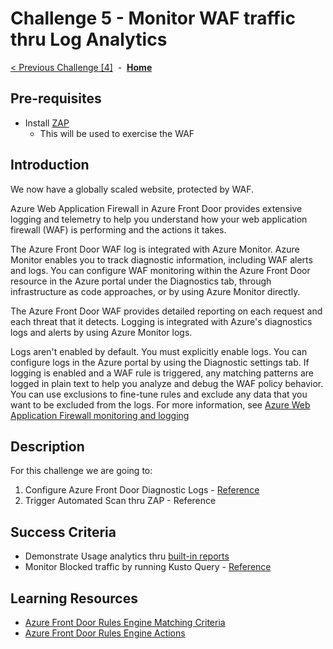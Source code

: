 # Challenge 5 - Monitor WAF traffic thru Log Analytics

[< Previous Challenge [4]](./Challenge05.md)&nbsp;&nbsp;-&nbsp;&nbsp;**[Home](../README.md)**

## Pre-requisites

- Install [ZAP](https://www.zaproxy.org/download/)
  - This will be used to exercise the WAF
  
## Introduction

We now have a globally scaled website, protected by WAF.   

Azure Web Application Firewall in Azure Front Door provides extensive logging and telemetry to help you understand how your web application firewall (WAF) is performing and the actions it takes.

The Azure Front Door WAF log is integrated with Azure Monitor. Azure Monitor enables you to track diagnostic information, including WAF alerts and logs. You can configure WAF monitoring within the Azure Front Door resource in the Azure portal under the Diagnostics tab, through infrastructure as code approaches, or by using Azure Monitor directly.

The Azure Front Door WAF provides detailed reporting on each request and each threat that it detects. Logging is integrated with Azure's diagnostics logs and alerts by using Azure Monitor logs.

Logs aren't enabled by default. You must explicitly enable logs. You can configure logs in the Azure portal by using the Diagnostic settings tab. If logging is enabled and a WAF rule is triggered, any matching patterns are logged in plain text to help you analyze and debug the WAF policy behavior. You can use exclusions to fine-tune rules and exclude any data that you want to be excluded from the logs. For more information, see [Azure Web Application Firewall monitoring and logging](https://learn.microsoft.com/en-us/azure/web-application-firewall/afds/waf-front-door-monitor?pivots=front-door-standard-premium)

## Description

For this challenge we are going to:
1. Configure Azure Front Door Diagnostic Logs  - [Reference](https://learn.microsoft.com/en-us/azure/frontdoor/standard-premium/how-to-logs)
2. Trigger Automated Scan thru ZAP - Reference


## Success Criteria

- Demonstrate Usage analytics thru [built-in reports](https://learn.microsoft.com/en-us/azure/frontdoor/standard-premium/how-to-reports?tabs=traffic-by-domain) 
- Monitor Blocked traffic by running Kusto Query - [Reference](https://learn.microsoft.com/en-us/azure/web-application-firewall/afds/waf-front-door-monitor?pivots=front-door-standard-premium#waf-logs)

## Learning Resources

- [Azure Front Door Rules Engine Matching Criteria](https://docs.microsoft.com/en-us/azure/frontdoor/front-door-rules-engine-match-conditions)
- [Azure Front Door Rules Engine Actions](https://docs.microsoft.com/en-us/azure/frontdoor/front-door-rules-engine-actions)

